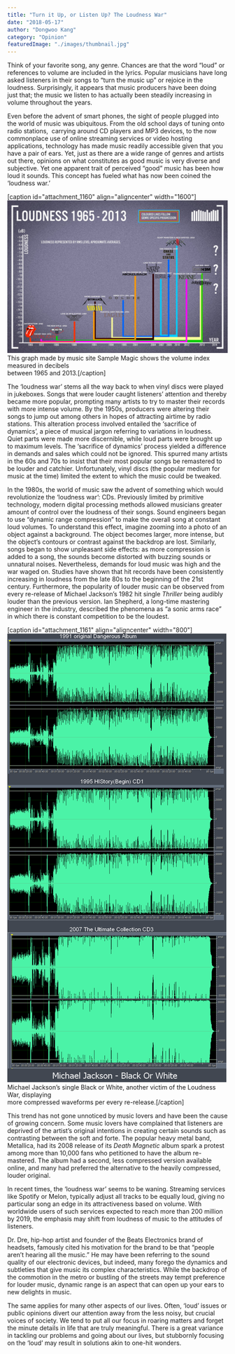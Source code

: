 ```yaml
---
title: "Turn it Up, or Listen Up? The Loudness War"
date: "2018-05-17"
author: "Dongwoo Kang"
category: "Opinion"
featuredImage: "./images/thumbnail.jpg"
---
```


Think of your favorite song, any genre. Chances are that the word “loud” or references to volume are included in the lyrics. Popular musicians have long asked listeners in their songs to “turn the music up” or rejoice in the loudness. Surprisingly, it appears that music producers have been doing just that; the music we listen to has actually been steadily increasing in volume throughout the years.

Even before the advent of smart phones, the sight of people plugged into the world of music was ubiquitous. From the old school days of tuning onto radio stations,  carrying around CD players and MP3 devices, to the now commonplace use of online streaming services or video hosting applications, technology has made music readily accessible given that you have a pair of ears. Yet, just as there are a wide range of genres and artists out there, opinions on what constitutes as good music is very diverse and subjective. Yet one apparent trait of perceived “good” music has been how loud it sounds. This concept has fueled what has now been coined the ‘loudness war.’

\[caption id="attachment\_1160" align="aligncenter" width="1600"\]![](./images/1-Loudness-Graph.jpeg) This graph made by music site Sample Magic shows the volume index measured in decibels  
between 1965 and 2013.\[/caption\]

The ‘loudness war’ stems all the way back to when vinyl discs were played in jukeboxes. Songs that were louder caught listeners’ attention and thereby became more popular, prompting many artists to try to master their records with more intense volume. By the 1950s, producers were altering their songs to jump out among others in hopes of attracting airtime by radio stations. This alteration process involved entailed the ‘sacrifice of dynamics’, a piece of musical jargon referring to variations in loudness. Quiet parts were made more discernible, while loud parts were brought up to maximum levels. The ‘sacrifice of dynamics’ process yielded a difference in demands and sales which could not be ignored. This spurred many artists in the 60s and 70s to insist that their most popular songs be remastered to be louder and catchier. Unfortunately, vinyl discs (the popular medium for music at the time) limited the extent to which the music could be tweaked.

In the 1980s, the world of music saw the advent of something which would revolutionize the ‘loudness war’: CDs. Previously limited by primitive technology, modern digital processing methods allowed musicians greater amount of control over the loudness of their songs. Sound engineers began to use “dynamic range compression” to make the overall song at constant loud volumes. To understand this effect, imagine zooming into a photo of an object against a background. The object becomes larger, more intense, but the object’s contours or contrast against the backdrop are lost. Similarly, songs began to show unpleasant side effects: as more compression is added to a song, the sounds become distorted with buzzing sounds or unnatural noises. Nevertheless, demands for loud music was high and the war waged on. Studies have shown that hit records have been consistently increasing in loudness from the late 80s to the beginning of the 21st century. Furthermore, the popularity of louder music can be observed from every re-release of Michael Jackson’s 1982 hit single _Thriller_ being audibly louder than the previous version. Ian Shepherd, a long-time mastering engineer in the industry, described the phenomena as “a sonic arms race” in which there is constant competition to be the loudest.

\[caption id="attachment\_1161" align="aligncenter" width="800"\]![](./images/2-Jackson-Comparison.png) Michael Jackson’s single Black or White, another victim of the Loudness War, displaying  
more compressed waveforms per every re-release.\[/caption\]

This trend has not gone unnoticed by music lovers and have been the cause of growing concern. Some music lovers have complained that listeners are deprived of the artist’s original intentions in creating certain sounds such as contrasting between the soft and forte. The popular heavy metal band, Metallica, had its 2008 release of its _Death Magnetic_ album spark a protest among more than 10,000 fans who petitioned to have the album re-mastered. The album had a second, less compressed version available online, and many had preferred the alternative to the heavily compressed, louder original.

In recent times, the ‘loudness war’ seems to be waning. Streaming services like Spotify or Melon, typically adjust all tracks to be equally loud, giving no particular song an edge in its attractiveness based on volume. With worldwide users of such services expected to reach more than 200 million by 2019, the emphasis may shift from loudness of music to the attitudes of listeners.

Dr. Dre, hip-hop artist and founder of the Beats Electronics brand of headsets, famously cited his motivation for the brand to be that “people aren’t hearing all the music.” He may have been referring to the sound quality of our electronic devices, but indeed, many forego the dynamics and subtleties that give music its complex characteristics. While the backdrop of the commotion in the metro or bustling of the streets may tempt preference for louder music, dynamic range is an aspect that can open up your ears to new delights in music.

The same applies for many other aspects of our lives. Often, ‘loud’ issues or public opinions divert our attention away from the less noisy, but crucial voices of society. We tend to put all our focus in roaring matters and forget the minute details in life that are truly meaningful. There is a great variance in tackling our problems and going about our lives, but stubbornly focusing on the ‘loud’ may result in solutions akin to one-hit wonders.
